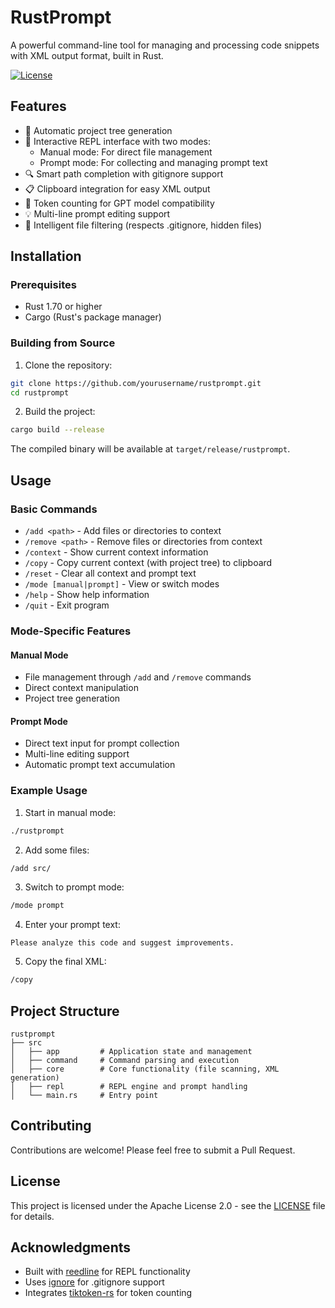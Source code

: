 # RustPrompt

A powerful command-line tool for managing and processing code snippets with XML output format, built in Rust.

[![License](https://img.shields.io/badge/License-Apache%202.0-blue.svg)](https://opensource.org/licenses/Apache-2.0)

## Features

- 🌲 Automatic project tree generation
- 📝 Interactive REPL interface with two modes:
  - Manual mode: For direct file management
  - Prompt mode: For collecting and managing prompt text
- 🔍 Smart path completion with gitignore support
- 📋 Clipboard integration for easy XML output
- 🔢 Token counting for GPT model compatibility
- 💡 Multi-line prompt editing support
- 🚫 Intelligent file filtering (respects .gitignore, hidden files)

## Installation

### Prerequisites

- Rust 1.70 or higher
- Cargo (Rust's package manager)

### Building from Source

1. Clone the repository:
```bash
git clone https://github.com/yourusername/rustprompt.git
cd rustprompt
```

2. Build the project:
```bash
cargo build --release
```

The compiled binary will be available at `target/release/rustprompt`.

## Usage

### Basic Commands

- `/add <path>` - Add files or directories to context
- `/remove <path>` - Remove files or directories from context
- `/context` - Show current context information
- `/copy` - Copy current context (with project tree) to clipboard
- `/reset` - Clear all context and prompt text
- `/mode [manual|prompt]` - View or switch modes
- `/help` - Show help information
- `/quit` - Exit program

### Mode-Specific Features

#### Manual Mode
- File management through `/add` and `/remove` commands
- Direct context manipulation
- Project tree generation

#### Prompt Mode
- Direct text input for prompt collection
- Multi-line editing support
- Automatic prompt text accumulation

### Example Usage

1. Start in manual mode:
```bash
./rustprompt
```

2. Add some files:
```bash
/add src/
```

3. Switch to prompt mode:
```bash
/mode prompt
```

4. Enter your prompt text:
```
Please analyze this code and suggest improvements.
```

5. Copy the final XML:
```bash
/copy
```

## Project Structure

```
rustprompt
├── src
│   ├── app         # Application state and management
│   ├── command     # Command parsing and execution
│   ├── core        # Core functionality (file scanning, XML generation)
│   ├── repl        # REPL engine and prompt handling
│   └── main.rs     # Entry point
```

## Contributing

Contributions are welcome! Please feel free to submit a Pull Request.

## License

This project is licensed under the Apache License 2.0 - see the [LICENSE](LICENSE) file for details.

## Acknowledgments

- Built with [reedline](https://docs.rs/reedline) for REPL functionality
- Uses [ignore](https://docs.rs/ignore) for .gitignore support
- Integrates [tiktoken-rs](https://docs.rs/tiktoken-rs) for token counting 